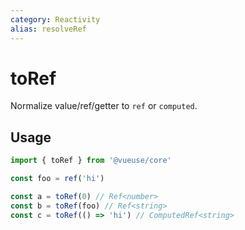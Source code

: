 ```yaml
---
category: Reactivity
alias: resolveRef
---
```


# toRef

Normalize value/ref/getter to `ref` or `computed`.

## Usage

```ts
import { toRef } from '@vueuse/core'

const foo = ref('hi')

const a = toRef(0) // Ref<number>
const b = toRef(foo) // Ref<string>
const c = toRef(() => 'hi') // ComputedRef<string>
```

